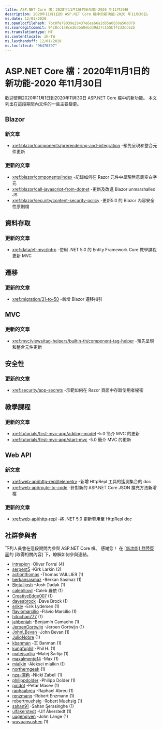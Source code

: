 ```yaml
---
title: ASP.NET Core 檔：2020年11月1日的新功能-2020 年11月30日
description: 2020年11月1日的 ASP.NET Core 檔中的新功能-2020 年11月30日。
ms.date: 12/01/2020
ms.openlocfilehash: 7bc8fe79039e29437e6ea66a2d85a0650a50d079
ms.sourcegitcommit: 94c8cc1a8ce2bdba0ebdd9d37c155bf42d3cc62b
ms.translationtype: MT
ms.contentlocale: zh-TW
ms.lasthandoff: 12/01/2020
ms.locfileid: "96476397"
---
```

# <a name="aspnet-core-docs-whats-new-for-november-1-2020---november-30-2020"></a>ASP.NET Core 檔：2020年11月1日的新功能-2020 年11月30日

歡迎使用2020年11月1日到2020年11月30日 ASP.NET Core 檔中的新功能。 本文列出在這段期間內文件的一些主要變更。

## <a name="blazor"></a>Blazor

### <a name="new-articles"></a>新文章

- <xref:blazor/components/prerendering-and-integration> -預先呈現和整合元件更新

### <a name="updated-articles"></a>更新的文章

- <xref:blazor/components/index> -記錄如何在 Razor 元件中呈現無意義空白字元
- <xref:blazor/call-javascript-from-dotnet> -更新及改進 Blazor unmarshalled JS
- <xref:blazor/security/content-security-policy> -更新5.0 的 Blazor 內容安全性原則檔

## <a name="data-access"></a>資料存取

### <a name="updated-articles"></a>更新的文章

- <xref:data/ef-mvc/intro> -使用 .NET 5.0 的 Entity Framework Core 教學課程更新 MVC

## <a name="migration"></a>遷移

### <a name="updated-articles"></a>更新的文章

- <xref:migration/31-to-50> -新增 Blazor 遷移指引

## <a name="mvc"></a>MVC

### <a name="updated-articles"></a>更新的文章

- <xref:mvc/views/tag-helpers/builtin-th/component-tag-helper> -預先呈現和整合元件更新

## <a name="security"></a>安全性

### <a name="updated-articles"></a>更新的文章

- <xref:security/app-secrets> -示範如何在 Razor 頁面中存取使用者秘密

## <a name="tutorials"></a>教學課程

### <a name="updated-articles"></a>更新的文章

- <xref:tutorials/first-mvc-app/adding-model> -5.0 簡介 MVC 的更新
- <xref:tutorials/first-mvc-app/start-mvc> -5.0 簡介 MVC 的更新

## <a name="web-api"></a>Web API

### <a name="new-articles"></a>新文章

- <xref:web-api/http-repl/telemetry> -新增 HttpRepl 工具的遙測集合的 doc
- <xref:web-api/route-to-code> -針對新的 ASP.NET Core JSON 擴充方法新增檔

### <a name="updated-articles"></a>更新的文章

- <xref:web-api/http-repl> -將 .NET 5.0 更新套用至 HttpRepl doc

## <a name="community-contributors"></a>社群參與者

下列人員會在這段期間內參與 ASP.NET Core 檔。 感謝您！ 在 [ [新功能] 登陸頁面](index.yml)的 [取得相關內容] 下，瞭解如何參與連結。

- [intrepion](https://github.com/intrepion) -Oliver Forral (4) 
- [serpent5](https://github.com/serpent5) -Kirk Larkin (2) 
- [actionthomas](https://github.com/actionthomas) -Thomas VAILLIER (1) 
- [berkansasmaz](https://github.com/berkansasmaz) -Berkan Sasmaz (1) 
- [Bigtalljosh](https://github.com/Bigtalljosh) -Josh Dadak (1) 
- [caleblloyd](https://github.com/caleblloyd) -Caleb 羅依 (1) 
- [CreativeEdge007](https://github.com/CreativeEdge007) (1) 
- [daveabrock](https://github.com/daveabrock) -Dave Brock (1) 
- [erikly](https://github.com/erikly) -Erik Lydersen (1) 
- [flaviomarcilio](https://github.com/flaviomarcilio) -Flávio Marcílio (1) 
- [hitochan777](https://github.com/hitochan777) (1) 
- [jahbenjah](https://github.com/jahbenjah) -Benjamín Camacho (1) 
- [JeroenOortwijn](https://github.com/JeroenOortwijn) -Jeroen Oortwijn (1) 
- [JohnLBevan](https://github.com/JohnLBevan) -John Bevan (1) 
- [JulioNobre](https://github.com/JulioNobre) (1) 
- [kbanman](https://github.com/kbanman) -王 Banman (1) 
- [kungfuphil](https://github.com/kungfuphil) -Phil H. (1) 
- [matejsarlija](https://github.com/matejsarlija) -Matej Šarlija (1) 
- [maxalmonte14](https://github.com/maxalmonte14) -Max (1) 
- [mialkin](https://github.com/mialkin) -Aleksei mialkin (1) 
- [northerngeek](https://github.com/northerngeek) (1) 
- [nza-深色](https://github.com/nza-dk) -Nicki Zabell (1) 
- [philippdolder](https://github.com/philippdolder) -Philipp Dolder (1) 
- [pmdot](https://github.com/pmdot) -Petar Masev (1) 
- [raphaabreu](https://github.com/raphaabreu) -Raphael Abreu (1) 
- [renzmann](https://github.com/renzmann) -Robert Enzmann (1) 
- [robertmuehsig](https://github.com/robertmuehsig) -Robert Muehsig (1) 
- [sahan91](https://github.com/sahan91) -Sahan Serasinghe (1) 
- [ulfakerstedt](https://github.com/ulfakerstedt) -Ulf Åkerstedt (1) 
- [uugengiven](https://github.com/uugengiven) -John Lange (1) 
- [wuyuansushen](https://github.com/wuyuansushen) (1) 
